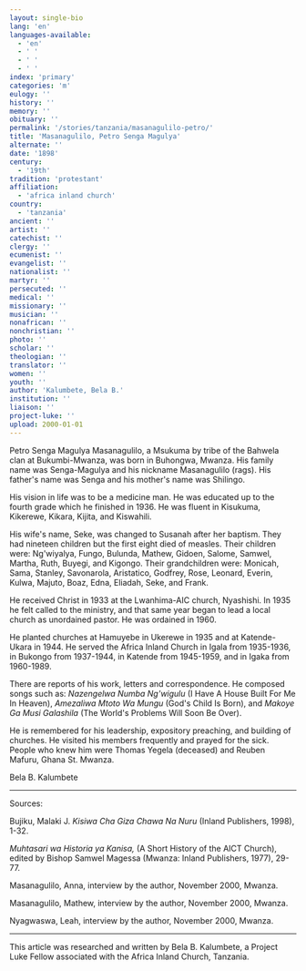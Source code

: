 ```yaml
---
layout: single-bio
lang: 'en'
languages-available:
  - 'en'
  - ' '
  - ' '
  - ' '
index: 'primary'
categories: 'm'
eulogy: ''
history: ''
memory: ''
obituary: ''
permalink: '/stories/tanzania/masanagulilo-petro/'
title: 'Masanagulilo, Petro Senga Magulya'
alternate: ''
date: '1898'
century:
  - '19th'
tradition: 'protestant'
affiliation:
  - 'africa inland church'
country:
  - 'tanzania'
ancient: ''
artist: ''
catechist: ''
clergy: ''
ecumenist: ''
evangelist: ''
nationalist: ''
martyr: ''
persecuted: ''
medical: ''
missionary: ''
musician: ''
nonafrican: ''
nonchristian: ''
photo: ''
scholar: ''
theologian: ''
translator: ''
women: ''
youth: ''
author: 'Kalumbete, Bela B.'
institution: ''
liaison: ''
project-luke: ''
upload: 2000-01-01
---
```



Petro Senga Magulya Masanagulilo, a Msukuma by tribe of the Bahwela clan at Bukumbi-Mwanza, was born in Buhongwa, Mwanza.  His family name was Senga-Magulya and his nickname Masanagulilo (rags).  His father's name was Senga and his mother's name was Shilingo.

His vision in life was to be a medicine man.  He was educated up to the fourth grade which he finished in 1936.  He was fluent in Kisukuma, Kikerewe, Kikara, Kijita, and Kiswahili.

His wife's name, Seke, was changed to Susanah after her baptism. They had nineteen children but the first eight died of measles.  Their children were:  Ng'wiyalya, Fungo, Bulunda, Mathew, Gidoen, Salome, Samwel, Martha, Ruth, Buyegi, and Kigongo.  Their grandchildren were: Monicah, Sama, Stanley, Savonarola, Aristatico, Godfrey, Rose, Leonard, Everin, Kulwa, Majuto, Boaz, Edna, Eliadah, Seke, and Frank.

He received Christ in 1933 at the Lwanhima-AIC church, Nyashishi.  In 1935 he felt called to the ministry, and that same year began to lead a local church as unordained pastor.  He was ordained in 1960.

He planted churches at Hamuyebe in Ukerewe in 1935 and at Katende-Ukara in 1944.  He served the Africa Inland Church in Igala from 1935-1936, in Bukongo from 1937-1944, in Katende from 1945-1959, and in Igaka from 1960-1989.

There are reports of his work, letters and correspondence.  He composed songs such as: *Nazengelwa Numba Ng'wigulu* (I Have A House Built For Me In Heaven), *Amezaliwa Mtoto Wa Mungu* (God's Child Is Born), and *Makoye Ga Musi Galashila* (The World's Problems Will Soon Be Over).

He is remembered for his leadership, expository preaching, and building of churches.  He visited his members frequently and prayed for the sick.  People who knew him were Thomas Yegela (deceased) and Reuben Mafuru, Ghana St. Mwanza.

Bela B. Kalumbete

---

Sources:

Bujiku, Malaki J. *Kisiwa Cha Giza Chawa Na Nuru*  (Inland Publishers, 1998), 1-32.

*Muhtasari wa Historia ya Kanisa,* (A Short History of the AICT Church), edited by Bishop Samwel Magessa (Mwanza: Inland Publishers, 1977), 29-77.

Masanagulilo, Anna, interview by the author, November 2000, Mwanza.

Masanagulilo, Mathew, interview by the author, November 2000, Mwanza.

Nyagwaswa, Leah, interview by the author, November 2000, Mwanza.

---

This article was researched and written by Bela B. Kalumbete, a Project Luke Fellow associated with the Africa Inland Church, Tanzania.